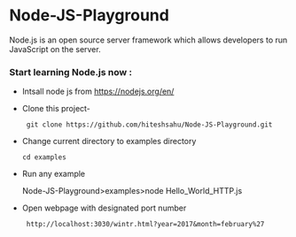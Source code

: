 # Node-JS-Playground
Node.js is an open source server framework which allows developers to run JavaScript on the server.

### Start learning Node.js now :
- Intsall node js from https://nodejs.org/en/
- Clone this project-

       git clone https://github.com/hiteshsahu/Node-JS-Playground.git
       
- Change current directory to examples directory
  
      cd examples
   
-  Run any example 

      Node-JS-Playground>examples>node Hello_World_HTTP.js
   
- Open webpage with designated port number

       http://localhost:3030/wintr.html?year=2017&month=february%27
   

